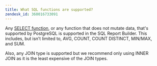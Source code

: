 ```yaml
---
title: What SQL functions are supported?
zendesk_id: 360016733091
---
```


Any [SELECT function](https://www.postgresql.org/docs/9.5/sql-select.html#SQL-SELECT-LIST), or any function that does not mutate data, that's supported by PostgreSQL is supported in the SQL Report Builder. This includes, but isn’t limited to, AVG, COUNT, COUNT DISTINCT, MIN/MAX, and SUM.

Also, any JOIN type is supported but we recommend only using INNER JOIN as it is the least expensive of the JOIN types.
